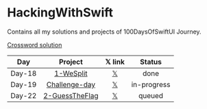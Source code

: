 # HackingWithSwift
Contains all my solutions and projects of 100DaysOfSwiftUI Journey.

[Crossword solution](/15-wordsearch.pdf)


| Day    | Project                                 | 𝕏 link                  | Status      |
| :----: | :-------------------------------------: | :---------------------: | :---------: |
| Day-18 | [1-WeSplit](/WeSplit-Project-1.mov)     | [𝕏]()                   | done        |
| Day-19 | [Challenge-day]()                       | [𝕏]()                   | in-progress |
| Day-22 | [2-GuessTheFlag]()                      | [𝕏]()                   | queued      |



